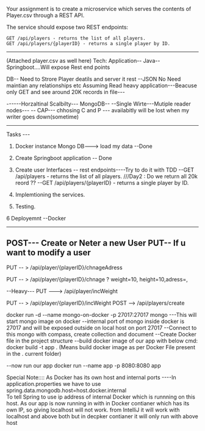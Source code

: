 Your assignment is to create a microservice which serves the contents of Player.csv through a REST API.

The service should expose two REST endpoints:

    GET /api/players - returns the list of all players.
    GET /api/players/{playerID} - returns a single player by ID.

-------------------------------------------
(Attached player.csv as well here)
Tech:
Application--
Java--Springboot....Will expose Rest end points

DB--
Need to Strore Player deatils and server it rest --JSON
No Need maintian any relationships etc
Assuming Read heavy application---Beacuse only GET and see around 20K records in file---

------Horzaltinal Scalbilty---
MongoDB--
	--Single Wirte---Mutiple reader nodes---
	-- CAP--- chhosing C and P --- availabitly will be lost when my writer goes down(sometime)
	
-----------------------------------------
Tasks ---

1. Docker instance Mongo DB---> load my data    --Done

2. Create Springboot application  -- Done

3. Create user Interfaces -- rest endpoints----Try to do it with TDD
		    --GET /api/players - returns the list of all players.   ///Day2 : Do we return all 20k reord ??
			--GET /api/players/{playerID} - returns a single player by ID.

4. Implemtioning the services.

5. Testing.

6  Deployemnt --Docker


----------------
POST--- Create or Neter a new User
PUT-- If u want to modify a user
-------------------------

PUT  -- >  /api/player/{playerID}/chnageAdress

PUT  -- >  /api/player/{playerID}/chnage ? weight=10, height=10,adress=,

--Heavy---
PUT  --->  /api/player/incWeight


PUT  -- >  /api/player/{playerID}/incWeight
POST -->  /api/players/create














docker run -d --name mongo-on-docker -p 27017:27017 mongo
---This will start mongo image on docker --internal port of mongo inside docker is 27017 and will be exposed outside on 
local host on port 27017
--Connect to this mongo with compass, create collection and document
--Create Docker file in the project structure 
--build docker image of our app with below cmd:
docker build -t app . (Means build docker image as per Docker File present in the . current folder)

--now run our app
docker run --name app -p 8080:8080 app

Special Note::::
As Docker has its own host and internal ports ----In application.properties we have to use 
spring.data.mongodb.host=host.docker.internal  
To tell Spring to use ip address of internal Docker which is runnning on this host. 
As our app is now running in with in Docker contianer which has its own IP, so giving localhost will not work.
from IntelliJ it will work with localhost and above both but in decpker contianer it will only run with above host


